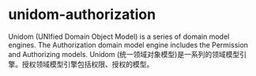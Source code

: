 # unidom-authorization
Unidom (UNIfied Domain Object Model) is a series of domain model engines. The Authorization domain model engine includes the Permission and Authorizing models. Unidom (统一领域对象模型)是一系列的领域模型引擎。授权领域模型引擎包括权限、授权的模型。
